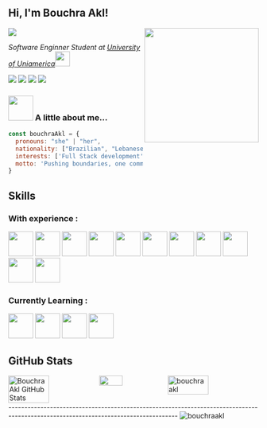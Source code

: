 <h2> Hi, I'm Bouchra Akl!</h2>
<img align='right' src="https://www.puttiapps.com/wp-content/uploads/2021/05/programming.gif" width="230">

![](https://komarev.com/ghpvc/?username=bouchraakl&color=e4405f)

<p><em>Software Enginner Student at <a href="#">University of Uniamerica</a><img src="https://media.giphy.com/media/fYSnHlufseco8Fh93Z/giphy.gif" width="30">
</em></p>

<div align="left">
  <a href="https://www.instagram.com/bouchra_akl/"><img src="https://img.shields.io/badge/Instagram-E4405F?style=for-the-badge&logo=instagram&logoColor=white"></a>
  <a href="https://www.linkedin.com/in/bouchra-akl/"><img src="https://img.shields.io/badge/LinkedIn-0077B5?style=for-the-badge&logo=linkedin&logoColor=white"></a>
  <a href="https://twitter.com/AklBouchra"><img src="https://img.shields.io/badge/Twitter-1DA1F2?style=for-the-badge&logo=twitter&logoColor=white"></img></a>
  <a href="mailto:bushraakl1234@gmail.com"><img src="https://img.shields.io/badge/Gmail-D14836?style=for-the-badge&logo=gmail&logoColor=white"></img></a>
</div>
<div>
  
  ### <img src="https://media.giphy.com/media/VgCDAzcKvsR6OM0uWg/giphy.gif" width="50"> A little about me...  

```javascript
const bouchraAkl = {
  pronouns: "she" | "her",
  nationality: ["Brazilian", "Lebanese"],
  interests: ['Full Stack development', 'Data Structures & Algorithms', 'Open-source projects'],
  motto: 'Pushing boundaries, one commit at a time! ✨'
}
```
<h2>Skills</h2>
<div align="left">
  <h3>With experience :</h3>
  <img src="https://cdn.jsdelivr.net/gh/devicons/devicon/icons/java/java-original.svg" width="50">
  <img src="https://cdn.jsdelivr.net/gh/devicons/devicon/icons/spring/spring-original.svg" width="50">
  <img src="https://cdn.jsdelivr.net/gh/devicons/devicon/icons/javascript/javascript-original.svg" width="50">
  <img src="https://cdn.jsdelivr.net/gh/devicons/devicon/icons/typescript/typescript-original.svg" width="50">
  <img src="https://cdn.jsdelivr.net/gh/devicons/devicon/icons/vuejs/vuejs-original.svg" width="50">
  <img src="https://cdn.jsdelivr.net/gh/devicons/devicon/icons/postgresql/postgresql-original.svg" width="50">
  <img src="https://cdn.jsdelivr.net/gh/devicons/devicon/icons/html5/html5-original.svg" width="50">
  <img src="https://cdn.jsdelivr.net/gh/devicons/devicon/icons/css3/css3-original.svg" width="50">
  <img src="https://cdn.jsdelivr.net/gh/devicons/devicon/icons/figma/figma-original.svg" width="50">
  <img src="https://cdn.jsdelivr.net/gh/devicons/devicon/icons/git/git-original.svg" width="50">
  <img src="https://cdn.jsdelivr.net/gh/devicons/devicon/icons/docker/docker-original.svg" width="50">
</div>
  
  <div align="left">
  <h3>Currently Learning :</h3>
  <img src="https://cdn.jsdelivr.net/gh/devicons/devicon/icons/angularjs/angularjs-original.svg" width="50" />
  <img src="https://cdn.jsdelivr.net/gh/devicons/devicon/icons/react/react-original.svg" width="50" />
  <img src="https://cdn.jsdelivr.net/gh/devicons/devicon/icons/redis/redis-original.svg" width="50" />
  <img src="https://cdn.jsdelivr.net/gh/devicons/devicon/icons/redux/redux-original.svg" width="50" />
</div>

<h2>GitHub Stats</h2>

<div style="display: flex">
  <img src="https://github-readme-stats.vercel.app/api?username=bouchraakl&show_icons=true&count_private=true&hide_border=true&title_color=FF69B4&icon_color=FF69B4&text_color=2F4F4F&bg_color=F5F5F5&hide_border=true&cache_seconds=14400&locale=en&border_radius=6" alt="Bouchra Akl GitHub Stats" style="width: 45%; height: 100%;">
  <img src="https://github-readme-stats.vercel.app/api/top-langs/?username=bouchraakl&layout=compact&title_color=FF69B4&icon_color=FF69B4&text_color=2F4F4F&bg_color=F5F5F5&border_radius=6" style="width: 34%; height: 100%;">
  <img align="center" src="https://github-readme-streak-stats.herokuapp.com/?user=bouchraakl&border_radius=6&background=F5F5F5&fire=FF69B4&ring=FF69B4&hide_border=true&theme=default&dates=FF69B4&excludeDaysLabel=FF69B4&sideLabels=FF69B4&stroke=FF69B4&currStreakNum=FF69B4&sideNums=FF69B4&currStreakLabel=FF69B4" alt="bouchraakl" style="width: 45%;" />
</div>

<div>
  -----------------------------------------------------------------------------------------------------------------------------------
  <img src="https://github-profile-trophy.vercel.app/?username=bouchraakl&theme=flat&row=1" alt="bouchraakl" />
</div>




